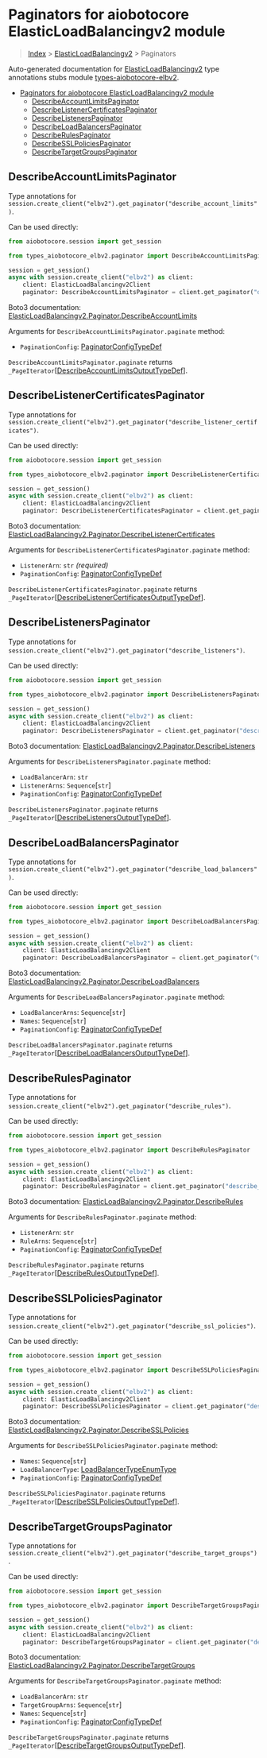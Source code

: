 <a id="paginators-for-aiobotocore-elasticloadbalancingv2-module"></a>

# Paginators for aiobotocore ElasticLoadBalancingv2 module

> [Index](..) > [ElasticLoadBalancingv2](.) > Paginators

Auto-generated documentation for
[ElasticLoadBalancingv2](https://boto3.amazonaws.com/v1/documentation/api/latest/reference/services/elbv2.html#ElasticLoadBalancingv2)
type annotations stubs module
[types-aiobotocore-elbv2](https://pypi.org/project/types-aiobotocore-elbv2/).

- [Paginators for aiobotocore ElasticLoadBalancingv2 module](#paginators-for-aiobotocore-elasticloadbalancingv2-module)
  - [DescribeAccountLimitsPaginator](#describeaccountlimitspaginator)
  - [DescribeListenerCertificatesPaginator](#describelistenercertificatespaginator)
  - [DescribeListenersPaginator](#describelistenerspaginator)
  - [DescribeLoadBalancersPaginator](#describeloadbalancerspaginator)
  - [DescribeRulesPaginator](#describerulespaginator)
  - [DescribeSSLPoliciesPaginator](#describesslpoliciespaginator)
  - [DescribeTargetGroupsPaginator](#describetargetgroupspaginator)

<a id="describeaccountlimitspaginator"></a>

## DescribeAccountLimitsPaginator

Type annotations for
`session.create_client("elbv2").get_paginator("describe_account_limits")`.

Can be used directly:

```python
from aiobotocore.session import get_session

from types_aiobotocore_elbv2.paginator import DescribeAccountLimitsPaginator

session = get_session()
async with session.create_client("elbv2") as client:
    client: ElasticLoadBalancingv2Client
    paginator: DescribeAccountLimitsPaginator = client.get_paginator("describe_account_limits")
```

Boto3 documentation:
[ElasticLoadBalancingv2.Paginator.DescribeAccountLimits](https://boto3.amazonaws.com/v1/documentation/api/latest/reference/services/elbv2.html#ElasticLoadBalancingv2.Paginator.DescribeAccountLimits)

Arguments for `DescribeAccountLimitsPaginator.paginate` method:

- `PaginationConfig`:
  [PaginatorConfigTypeDef](./type_defs.md#paginatorconfigtypedef)

`DescribeAccountLimitsPaginator.paginate` returns
`_PageIterator`\[[DescribeAccountLimitsOutputTypeDef](./type_defs.md#describeaccountlimitsoutputtypedef)\].

<a id="describelistenercertificatespaginator"></a>

## DescribeListenerCertificatesPaginator

Type annotations for
`session.create_client("elbv2").get_paginator("describe_listener_certificates")`.

Can be used directly:

```python
from aiobotocore.session import get_session

from types_aiobotocore_elbv2.paginator import DescribeListenerCertificatesPaginator

session = get_session()
async with session.create_client("elbv2") as client:
    client: ElasticLoadBalancingv2Client
    paginator: DescribeListenerCertificatesPaginator = client.get_paginator("describe_listener_certificates")
```

Boto3 documentation:
[ElasticLoadBalancingv2.Paginator.DescribeListenerCertificates](https://boto3.amazonaws.com/v1/documentation/api/latest/reference/services/elbv2.html#ElasticLoadBalancingv2.Paginator.DescribeListenerCertificates)

Arguments for `DescribeListenerCertificatesPaginator.paginate` method:

- `ListenerArn`: `str` *(required)*
- `PaginationConfig`:
  [PaginatorConfigTypeDef](./type_defs.md#paginatorconfigtypedef)

`DescribeListenerCertificatesPaginator.paginate` returns
`_PageIterator`\[[DescribeListenerCertificatesOutputTypeDef](./type_defs.md#describelistenercertificatesoutputtypedef)\].

<a id="describelistenerspaginator"></a>

## DescribeListenersPaginator

Type annotations for
`session.create_client("elbv2").get_paginator("describe_listeners")`.

Can be used directly:

```python
from aiobotocore.session import get_session

from types_aiobotocore_elbv2.paginator import DescribeListenersPaginator

session = get_session()
async with session.create_client("elbv2") as client:
    client: ElasticLoadBalancingv2Client
    paginator: DescribeListenersPaginator = client.get_paginator("describe_listeners")
```

Boto3 documentation:
[ElasticLoadBalancingv2.Paginator.DescribeListeners](https://boto3.amazonaws.com/v1/documentation/api/latest/reference/services/elbv2.html#ElasticLoadBalancingv2.Paginator.DescribeListeners)

Arguments for `DescribeListenersPaginator.paginate` method:

- `LoadBalancerArn`: `str`
- `ListenerArns`: `Sequence`\[`str`\]
- `PaginationConfig`:
  [PaginatorConfigTypeDef](./type_defs.md#paginatorconfigtypedef)

`DescribeListenersPaginator.paginate` returns
`_PageIterator`\[[DescribeListenersOutputTypeDef](./type_defs.md#describelistenersoutputtypedef)\].

<a id="describeloadbalancerspaginator"></a>

## DescribeLoadBalancersPaginator

Type annotations for
`session.create_client("elbv2").get_paginator("describe_load_balancers")`.

Can be used directly:

```python
from aiobotocore.session import get_session

from types_aiobotocore_elbv2.paginator import DescribeLoadBalancersPaginator

session = get_session()
async with session.create_client("elbv2") as client:
    client: ElasticLoadBalancingv2Client
    paginator: DescribeLoadBalancersPaginator = client.get_paginator("describe_load_balancers")
```

Boto3 documentation:
[ElasticLoadBalancingv2.Paginator.DescribeLoadBalancers](https://boto3.amazonaws.com/v1/documentation/api/latest/reference/services/elbv2.html#ElasticLoadBalancingv2.Paginator.DescribeLoadBalancers)

Arguments for `DescribeLoadBalancersPaginator.paginate` method:

- `LoadBalancerArns`: `Sequence`\[`str`\]
- `Names`: `Sequence`\[`str`\]
- `PaginationConfig`:
  [PaginatorConfigTypeDef](./type_defs.md#paginatorconfigtypedef)

`DescribeLoadBalancersPaginator.paginate` returns
`_PageIterator`\[[DescribeLoadBalancersOutputTypeDef](./type_defs.md#describeloadbalancersoutputtypedef)\].

<a id="describerulespaginator"></a>

## DescribeRulesPaginator

Type annotations for
`session.create_client("elbv2").get_paginator("describe_rules")`.

Can be used directly:

```python
from aiobotocore.session import get_session

from types_aiobotocore_elbv2.paginator import DescribeRulesPaginator

session = get_session()
async with session.create_client("elbv2") as client:
    client: ElasticLoadBalancingv2Client
    paginator: DescribeRulesPaginator = client.get_paginator("describe_rules")
```

Boto3 documentation:
[ElasticLoadBalancingv2.Paginator.DescribeRules](https://boto3.amazonaws.com/v1/documentation/api/latest/reference/services/elbv2.html#ElasticLoadBalancingv2.Paginator.DescribeRules)

Arguments for `DescribeRulesPaginator.paginate` method:

- `ListenerArn`: `str`
- `RuleArns`: `Sequence`\[`str`\]
- `PaginationConfig`:
  [PaginatorConfigTypeDef](./type_defs.md#paginatorconfigtypedef)

`DescribeRulesPaginator.paginate` returns
`_PageIterator`\[[DescribeRulesOutputTypeDef](./type_defs.md#describerulesoutputtypedef)\].

<a id="describesslpoliciespaginator"></a>

## DescribeSSLPoliciesPaginator

Type annotations for
`session.create_client("elbv2").get_paginator("describe_ssl_policies")`.

Can be used directly:

```python
from aiobotocore.session import get_session

from types_aiobotocore_elbv2.paginator import DescribeSSLPoliciesPaginator

session = get_session()
async with session.create_client("elbv2") as client:
    client: ElasticLoadBalancingv2Client
    paginator: DescribeSSLPoliciesPaginator = client.get_paginator("describe_ssl_policies")
```

Boto3 documentation:
[ElasticLoadBalancingv2.Paginator.DescribeSSLPolicies](https://boto3.amazonaws.com/v1/documentation/api/latest/reference/services/elbv2.html#ElasticLoadBalancingv2.Paginator.DescribeSSLPolicies)

Arguments for `DescribeSSLPoliciesPaginator.paginate` method:

- `Names`: `Sequence`\[`str`\]
- `LoadBalancerType`:
  [LoadBalancerTypeEnumType](./literals.md#loadbalancertypeenumtype)
- `PaginationConfig`:
  [PaginatorConfigTypeDef](./type_defs.md#paginatorconfigtypedef)

`DescribeSSLPoliciesPaginator.paginate` returns
`_PageIterator`\[[DescribeSSLPoliciesOutputTypeDef](./type_defs.md#describesslpoliciesoutputtypedef)\].

<a id="describetargetgroupspaginator"></a>

## DescribeTargetGroupsPaginator

Type annotations for
`session.create_client("elbv2").get_paginator("describe_target_groups")`.

Can be used directly:

```python
from aiobotocore.session import get_session

from types_aiobotocore_elbv2.paginator import DescribeTargetGroupsPaginator

session = get_session()
async with session.create_client("elbv2") as client:
    client: ElasticLoadBalancingv2Client
    paginator: DescribeTargetGroupsPaginator = client.get_paginator("describe_target_groups")
```

Boto3 documentation:
[ElasticLoadBalancingv2.Paginator.DescribeTargetGroups](https://boto3.amazonaws.com/v1/documentation/api/latest/reference/services/elbv2.html#ElasticLoadBalancingv2.Paginator.DescribeTargetGroups)

Arguments for `DescribeTargetGroupsPaginator.paginate` method:

- `LoadBalancerArn`: `str`
- `TargetGroupArns`: `Sequence`\[`str`\]
- `Names`: `Sequence`\[`str`\]
- `PaginationConfig`:
  [PaginatorConfigTypeDef](./type_defs.md#paginatorconfigtypedef)

`DescribeTargetGroupsPaginator.paginate` returns
`_PageIterator`\[[DescribeTargetGroupsOutputTypeDef](./type_defs.md#describetargetgroupsoutputtypedef)\].
